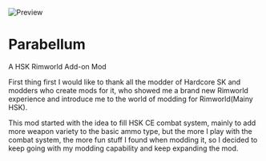 ![Preview](https://user-images.githubusercontent.com/40744101/125205325-a694de80-e24f-11eb-9edb-286c150e8a71.png)
# Parabellum
A HSK Rimworld Add-on Mod

  First thing first I would like to thank all the modder of Hardcore SK and modders who create mods for it, who showed me a brand new Rimworld experience and introduce me to the world of modding for Rimworld(Mainy HSK).

  This mod started with the idea to fill HSK CE combat system, mainly to add more weapon variety to the basic ammo type, but the more I play with the combat system, the more fun stuff I found when modding it, so I decided to keep going  with my modding capability and keep expanding the mod.
